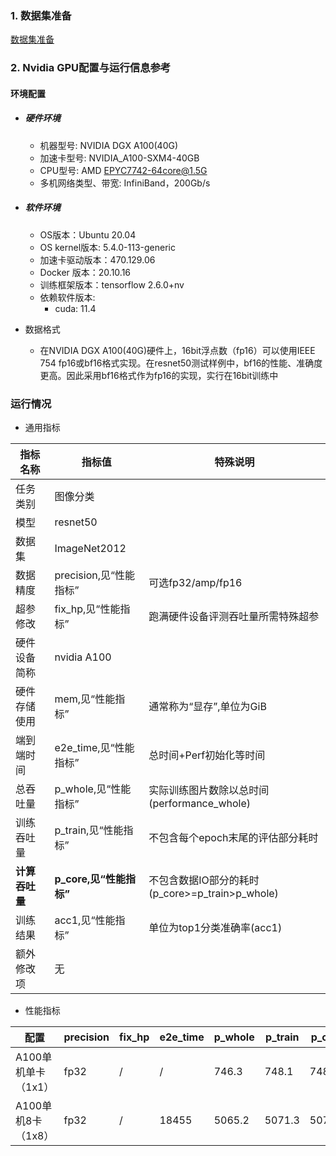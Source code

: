 ### 1. 数据集准备
[数据集准备](../../benchmarks/resnet50/tensorflow2/README.md#2数据集准备) 

### 2. Nvidia GPU配置与运行信息参考
#### 环境配置
- ##### 硬件环境
    - 机器型号: NVIDIA DGX A100(40G) 
    - 加速卡型号: NVIDIA_A100-SXM4-40GB
    - CPU型号: AMD EPYC7742-64core@1.5G
    - 多机网络类型、带宽: InfiniBand，200Gb/s
    
- ##### 软件环境
   - OS版本：Ubuntu 20.04
   - OS kernel版本: 5.4.0-113-generic
   - 加速卡驱动版本：470.129.06
   - Docker 版本：20.10.16
   - 训练框架版本：tensorflow 2.6.0+nv
   - 依赖软件版本:
     - cuda: 11.4
   
- 数据格式

   - 在NVIDIA DGX A100(40G)硬件上，16bit浮点数（fp16）可以使用IEEE 754 fp16或bf16格式实现。在resnet50测试样例中，bf16的性能、准确度更高。因此采用bf16格式作为fp16的实现，实行在16bit训练中

### 运行情况

* 通用指标

| 指标名称       | 指标值                  | 特殊说明                                        |
| -------------- | ----------------------- | ----------------------------------------------- |
| 任务类别       | 图像分类                |                                                 |
| 模型           | resnet50                |                                                 |
| 数据集         | ImageNet2012            |                                                 |
| 数据精度       | precision,见“性能指标”  | 可选fp32/amp/fp16                               |
| 超参修改       | fix_hp,见“性能指标”     | 跑满硬件设备评测吞吐量所需特殊超参              |
| 硬件设备简称   | nvidia A100             |                                                 |
| 硬件存储使用   | mem,见“性能指标”        | 通常称为“显存”,单位为GiB                        |
| 端到端时间     | e2e_time,见“性能指标”   | 总时间+Perf初始化等时间                         |
| 总吞吐量       | p_whole,见“性能指标”    | 实际训练图片数除以总时间(performance_whole)     |
| 训练吞吐量     | p_train,见“性能指标”    | 不包含每个epoch末尾的评估部分耗时               |
| **计算吞吐量** | **p_core,见“性能指标”** | 不包含数据IO部分的耗时(p_core>=p_train>p_whole) |
| 训练结果       | acc1,见“性能指标”       | 单位为top1分类准确率(acc1)                      |
| 额外修改项     | 无                      |                                                 |

* 性能指标

| 配置                | precision | fix_hp | e2e_time | p_whole | p_train | p_core | acc1  | mem       |
| ------------------- | --------- | ------ | -------- | ------- | ------- | ------ | ----- | --------- |
| A100单机单卡（1x1） | fp32      | /      | /        | 746.3   | 748.1   | 748.1  | /     | 39.3/40.0 |
| A100单机8卡（1x8）  | fp32      | /      | 18455    | 5065.2  | 5071.3  | 5071.3 | 75.3% | 39.5/40.0 |



